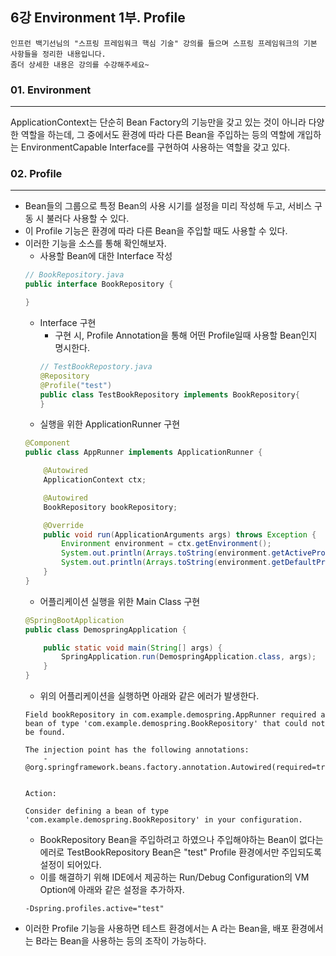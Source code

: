 ## 6강 Environment 1부. Profile

```
인프런 백기선님의 "스프링 프레임워크 핵심 기술" 강의를 들으며 스프링 프레임워크의 기본 사항들을 정리한 내용입니다.
좀더 상세한 내용은 강의를 수강해주세요~
```
### 01. Environment
---
ApplicationContext는 단순히 Bean Factory의 기능만을 갖고 있는 것이 아니라 다양한 역할을 하는데,
그 중에서도 환경에 따라 다른 Bean을 주입하는 등의 역할에 개입하는 EnvironmentCapable Interface를 구현하여 사용하는 역할을 갖고 있다.

### 02. Profile
---
- Bean들의 그룹으로 특정 Bean의 사용 시기를 설정을 미리 작성해 두고, 서비스 구동 시 불러다 사용할 수 있다.
- 이 Profile 기능은 환경에 따라 다른 Bean을 주입할 때도 사용할 수 있다.
- 이러한 기능을 소스를 통해 확인해보자.
    - 사용할 Bean에 대한 Interface 작성
    ```java
    // BookRepository.java
    public interface BookRepository {
    
    }
    ```
    - Interface 구현
        - 구현 시, Profile Annotation을 통해 어떤 Profile일때 사용할 Bean인지 명시한다.
        ```java
        // TestBookRepostory.java
        @Repository
        @Profile("test")
        public class TestBookRepository implements BookRepository{
        }
        ```
    - 실행을 위한 ApplicationRunner 구현
    ```java
    @Component
    public class AppRunner implements ApplicationRunner {

        @Autowired
        ApplicationContext ctx;

        @Autowired
        BookRepository bookRepository;

        @Override
        public void run(ApplicationArguments args) throws Exception {
            Environment environment = ctx.getEnvironment();
            System.out.println(Arrays.toString(environment.getActiveProfiles()));
            System.out.println(Arrays.toString(environment.getDefaultProfiles()));
        }
    }
    ```
    - 어플리케이션 실행을 위한 Main Class 구현
    ```java
    @SpringBootApplication
    public class DemospringApplication {

        public static void main(String[] args) {
            SpringApplication.run(DemospringApplication.class, args);
        }
    }
    ```
    - 위의 어플리케이션을 실행하면 아래와 같은 에러가 발생한다.
    ```
    Field bookRepository in com.example.demospring.AppRunner required a bean of type 'com.example.demospring.BookRepository' that could not be found.

    The injection point has the following annotations:
        - @org.springframework.beans.factory.annotation.Autowired(required=true)


    Action:

    Consider defining a bean of type 'com.example.demospring.BookRepository' in your configuration.
    ```
    - BookRepository Bean을 주입하려고 하였으나 주입해야하는 Bean이 없다는 에러로 TestBookRepository Bean은 "test" Profile 환경에서만 주입되도록 설정이 되어있다.
    - 이를 해결하기 위해 IDE에서 제공하는 Run/Debug Configuration의 VM Option에 아래와 같은 설정을 추가하자.
    ```
    -Dspring.profiles.active="test"
    ```
- 이러한 Profile 기능을 사용하면 테스트 환경에서는 A 라는 Bean을, 배포 환경에서는 B라는 Bean을 사용하는 등의 조작이 가능하다.
